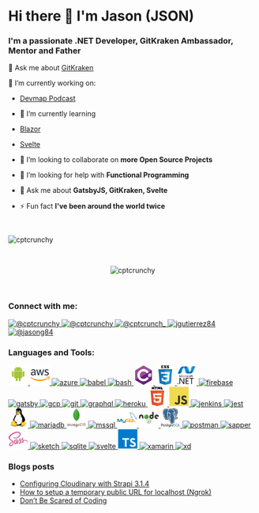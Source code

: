 # Hi there 👋 I'm Jason (JSON)

### I'm a passionate .NET Developer, GitKraken Ambassador, Mentor and Father

💬 Ask me about [GitKraken](https://www.gitkraken.com/invite/qazvVMM6)

🔭 I’m currently working on: 
 
- [Devmap Podcast](http://devmappodcast.com/)
 
- 🌱 I’m currently learning

- [Blazor](https://blazor.net/)
- [Svelte](https://svelte.dev/)

- 👯 I’m looking to collaborate on **more Open Source Projects**

- 🤔 I’m looking for help with **Functional Programming**

- 💬 Ask me about **GatsbyJS, GitKraken, Svelte**

- ⚡ Fun fact **I've been around the world twice**

<br />

<p align="left">
    <img src="https://komarev.com/ghpvc/?username=cptcrunchy&label=Profile%20views&color=0e75b6&style=flat-square" alt="cptcrunchy" />
</p>
<br />
<p align="center">
    <img src="https://github-readme-stats.vercel.app/api?username=cptcrunchy&show_icons=true" alt="cptcrunchy" />
</p>

<br />

### Connect with me:

<p class="icons-list">
    <a href="https://codepen.io/@cptcrunchy" target="blank">
        <img src="https://cdn.jsdelivr.net/npm/simple-icons@3.0.1/icons/codepen.svg" alt="@cptcrunchy" height="50" />
    </a>
    <a href="https://dev.to/@cptcrunchy" target="blank">
        <img src="https://cdn.jsdelivr.net/npm/simple-icons@3.0.1/icons/dev-dot-to.svg" alt="@cptcrunchy" height="50" />
    </a>
    <a href="https://twitter.com/@cptcrunch_" target="blank">
        <img src="https://cdn.jsdelivr.net/npm/simple-icons@3.0.1/icons/twitter.svg" alt="@cptcrunch_" height="50" />
    </a>
    <a href="https://linkedin.com/in/jgutierrez84" target="blank">
        <img src="https://cdn.jsdelivr.net/npm/simple-icons@3.0.1/icons/linkedin.svg" alt="jgutierrez84" height="50" />
    </a>
    <a href="https://medium.com/@jasong84" target="blank">
        <img src="https://cdn.jsdelivr.net/npm/simple-icons@3.0.1/icons/medium.svg" alt="@jasong84" height="50" />
    </a>
</p>

### Languages and Tools:

<p align="left"> <a href="https://developer.android.com" target="_blank"> <img src="https://raw.githubusercontent.com/devicons/devicon/master/icons/android/android-original-wordmark.svg" alt="android" width="40" height="40"/> </a> <a href="https://aws.amazon.com" target="_blank"> <img src="https://raw.githubusercontent.com/devicons/devicon/master/icons/amazonwebservices/amazonwebservices-original-wordmark.svg" alt="aws" width="40" height="40"/> </a> <a href="https://azure.microsoft.com/en-in/" target="_blank"> <img src="https://www.vectorlogo.zone/logos/microsoft_azure/microsoft_azure-icon.svg" alt="azure" width="40" height="40"/> </a> <a href="https://babeljs.io/" target="_blank"> <img src="https://www.vectorlogo.zone/logos/babeljs/babeljs-icon.svg" alt="babel" width="40" height="40"/> </a> <a href="https://www.gnu.org/software/bash/" target="_blank"> <img src="https://www.vectorlogo.zone/logos/gnu_bash/gnu_bash-icon.svg" alt="bash" width="40" height="40"/> </a> <a href="https://www.w3schools.com/cs/" target="_blank"> <img src="https://raw.githubusercontent.com/devicons/devicon/master/icons/csharp/csharp-original.svg" alt="csharp" width="40" height="40"/> </a> <a href="https://www.w3schools.com/css/" target="_blank"> <img src="https://raw.githubusercontent.com/devicons/devicon/master/icons/css3/css3-original-wordmark.svg" alt="css3" width="40" height="40"/> </a> <a href="https://dotnet.microsoft.com/" target="_blank"> <img src="https://raw.githubusercontent.com/devicons/devicon/master/icons/dot-net/dot-net-original-wordmark.svg" alt="dotnet" width="40" height="40"/> </a> <a href="https://firebase.google.com/" target="_blank"> <img src="https://www.vectorlogo.zone/logos/firebase/firebase-icon.svg" alt="firebase" width="40" height="40"/> </a> <a href="https://www.gatsbyjs.com/" target="_blank"> <img src="https://www.vectorlogo.zone/logos/gatsbyjs/gatsbyjs-icon.svg" alt="gatsby" width="40" height="40"/> </a> <a href="https://cloud.google.com" target="_blank"> <img src="https://www.vectorlogo.zone/logos/google_cloud/google_cloud-icon.svg" alt="gcp" width="40" height="40"/> </a> <a href="https://git-scm.com/" target="_blank"> <img src="https://www.vectorlogo.zone/logos/git-scm/git-scm-icon.svg" alt="git" width="40" height="40"/> </a> <a href="https://graphql.org" target="_blank"> <img src="https://www.vectorlogo.zone/logos/graphql/graphql-icon.svg" alt="graphql" width="40" height="40"/> </a> <a href="https://heroku.com" target="_blank"> <img src="https://www.vectorlogo.zone/logos/heroku/heroku-icon.svg" alt="heroku" width="40" height="40"/> </a> <a href="https://www.w3.org/html/" target="_blank"> <img src="https://raw.githubusercontent.com/devicons/devicon/master/icons/html5/html5-original-wordmark.svg" alt="html5" width="40" height="40"/> </a> <a href="https://developer.mozilla.org/en-US/docs/Web/JavaScript" target="_blank"> <img src="https://raw.githubusercontent.com/devicons/devicon/master/icons/javascript/javascript-original.svg" alt="javascript" width="40" height="40"/> </a> <a href="https://www.jenkins.io" target="_blank"> <img src="https://www.vectorlogo.zone/logos/jenkins/jenkins-icon.svg" alt="jenkins" width="40" height="40"/> </a> <a href="https://jestjs.io" target="_blank"> <img src="https://www.vectorlogo.zone/logos/jestjsio/jestjsio-icon.svg" alt="jest" width="40" height="40"/> </a> <a href="https://www.linux.org/" target="_blank"> <img src="https://raw.githubusercontent.com/devicons/devicon/master/icons/linux/linux-original.svg" alt="linux" width="40" height="40"/> </a> <a href="https://mariadb.org/" target="_blank"> <img src="https://www.vectorlogo.zone/logos/mariadb/mariadb-icon.svg" alt="mariadb" width="40" height="40"/> </a> <a href="https://www.mongodb.com/" target="_blank"> <img src="https://raw.githubusercontent.com/devicons/devicon/master/icons/mongodb/mongodb-original-wordmark.svg" alt="mongodb" width="40" height="40"/> </a> <a href="https://www.microsoft.com/en-us/sql-server" target="_blank"> <img src="https://cdn.worldvectorlogo.com/logos/microsoft-sql-server.svg" alt="mssql" width="40" height="40"/> </a> <a href="https://www.mysql.com/" target="_blank"> <img src="https://raw.githubusercontent.com/devicons/devicon/master/icons/mysql/mysql-original-wordmark.svg" alt="mysql" width="40" height="40"/> </a> <a href="https://nodejs.org" target="_blank"> <img src="https://raw.githubusercontent.com/devicons/devicon/master/icons/nodejs/nodejs-original-wordmark.svg" alt="nodejs" width="40" height="40"/> </a> <a href="https://www.postgresql.org" target="_blank"> <img src="https://raw.githubusercontent.com/devicons/devicon/master/icons/postgresql/postgresql-original-wordmark.svg" alt="postgresql" width="40" height="40"/> </a> <a href="https://postman.com" target="_blank"> <img src="https://www.vectorlogo.zone/logos/getpostman/getpostman-icon.svg" alt="postman" width="40" height="40"/> </a> <a href="https://sapper.svelte.dev/" target="_blank"> <img src="https://raw.githubusercontent.com/bestofjs/bestofjs-webui/master/public/logos/sapper.svg" alt="sapper" width="40" height="40"/> </a> <a href="https://sass-lang.com" target="_blank"> <img src="https://raw.githubusercontent.com/devicons/devicon/master/icons/sass/sass-original.svg" alt="sass" width="40" height="40"/> </a> <a href="https://www.sketch.com/" target="_blank"> <img src="https://www.vectorlogo.zone/logos/sketchapp/sketchapp-icon.svg" alt="sketch" width="40" height="40"/> </a> <a href="https://www.sqlite.org/" target="_blank"> <img src="https://www.vectorlogo.zone/logos/sqlite/sqlite-icon.svg" alt="sqlite" width="40" height="40"/> </a> <a href="https://svelte.dev" target="_blank"> <img src="https://upload.wikimedia.org/wikipedia/commons/1/1b/Svelte_Logo.svg" alt="svelte" width="40" height="40"/> </a> <a href="https://www.typescriptlang.org/" target="_blank"> <img src="https://raw.githubusercontent.com/devicons/devicon/master/icons/typescript/typescript-original.svg" alt="typescript" width="40" height="40"/> </a> <a href="https://dotnet.microsoft.com/apps/xamarin" target="_blank"> <img src="https://raw.githubusercontent.com/detain/svg-logos/780f25886640cef088af994181646db2f6b1a3f8/svg/xamarin.svg" alt="xamarin" width="40" height="40"/> </a> <a href="https://www.adobe.com/products/xd.html" target="_blank"> <img src="https://cdn.worldvectorlogo.com/logos/adobe-xd.svg" alt="xd" width="40" height="40"/> </a> </p>

### Blogs posts
<!-- BLOG-POST-LIST:START -->
- [Configuring Cloudinary with Strapi 3.1.4](https://medium.com/@jasong84/configuring-cloudinary-with-strapi-3-1-4-6dbddc721617?source=rss-1cf8c76fd0fc------2)
- [How to setup a temporary public URL for localhost (Ngrok)](https://medium.com/@jasong84/how-to-setup-a-temporary-public-url-for-localhost-ngrok-6634c1d21522?source=rss-1cf8c76fd0fc------2)
- [Don’t Be Scared of Coding](https://medium.com/@jasong84/dont-be-scared-of-coding-80566d374fb7?source=rss-1cf8c76fd0fc------2)
<!-- BLOG-POST-LIST:END -->

